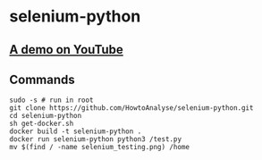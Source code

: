 # selenium-python

## [A demo on YouTube](https://www.youtube.com/watch?v=tkqawzi0--Q)

## Commands

```
sudo -s # run in root
git clone https://github.com/HowtoAnalyse/selenium-python.git
cd selenium-python
sh get-docker.sh
docker build -t selenium-python .
docker run selenium-python python3 /test.py
mv $(find / -name selenium_testing.png) /home
```
